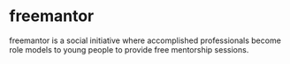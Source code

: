 # freemantor
freemantor is a social initiative where accomplished professionals become role models to young people to provide free mentorship sessions. 
